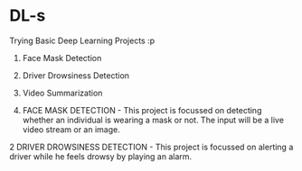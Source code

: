 # DL-s
Trying Basic Deep Learning Projects :p

1. Face Mask Detection
2. Driver Drowsiness Detection
3. Video Summarization

1. FACE MASK DETECTION - 
This project is focussed on detecting whether an individual is wearing a mask or not.
The input will be a live video stream or an image.

2 DRIVER DROWSINESS DETECTION -
This project is focussed on alerting a driver while he feels drowsy by playing an alarm.

